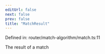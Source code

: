 ```yaml
---
editUrl: false
next: false
prev: false
title: "MatchResult"
---
```


Defined in: router/match-algorithm/match.ts:11

The result of a match
